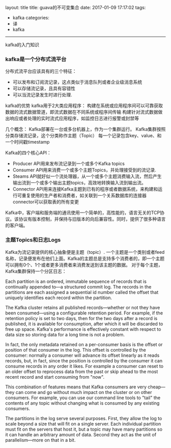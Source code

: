 layout: title
title: guava的不可变集合
date: 2017-01-09 17:17:02
tags:
- kafka
categories:
- 译
- kafka
---

kafka的入门知识
<!-- more -->

### kafka是一个分布式流平台
分布式流平台应该具有的三个特征：
  - 可以发布和订阅流记录，这点类似于消息队列或者企业级消息系统
  - 可以存储流记录，且具有容错性
  - 可以当流记录发生时进行处理.

kafka的优势
kafka用于2大类应用程序：
  构建在系统或应用程序间可以可靠获取数据的流式数据管道，即流式数据在不同系统或程序间传输
  构建针对流式数据做出响应或者处理的实时流式应用程序，如监控日志进行报警或封禁等

几个概念：
Kafka部署在一台或多台机器上，作为一个集群运行。
Kafka集群按照分类存储流记录，这个分类称作主题（Topic）
每一个记录包含key、value、和一个时间戳timestamp

Kafka的四个核心API：
  - Producer API用来发布流记录到一个或多个Kafka topics
  - Consumer API用来消费一个或多个主题Topics，并处理接受到的流记录.
  - Steams API就好似一个流处理器，从一个或多个主题消费输入流，然后产生输出流到一个或多个输出主题topics，高效地转换输入流到输出流。
  - Connector API用来连接Kafka主题到已有的程序或者数据系统，来构建和运行可重复使用的生产者和消费者，如关联到一个关系数据库的连接器connector可以获取表的所有变更

Kafka中，客户端和服务端的通讯使用一个简单的，高性能的，语言无关的TCP协议。该协议有版本控制，并保持与旧版本的向后兼容性。同时，提供了很多种语言的客户端。

### 主题Topics和日志Logs
Kafka为流记录提供的核心抽象便是主题（topic）.
一个主题是一个类别或者feed名称，记录便发布在他们上面。Kafka的主题总是支持多个消费者的，即一个主题可以拥有0个、1个或者更多消费者来消费发送到该主题的数据。
对于每个主题，Kafka集群保持一个分区日志：

Each partition is an ordered, immutable sequence of records that is continually appended to—a structured commit log. The records in the partitions are each assigned a sequential id number called the offset that uniquely identifies each record within the partition.

The Kafka cluster retains all published records—whether or not they have been consumed—using a configurable retention period. For example, if the retention policy is set to two days, then for the two days after a record is published, it is available for consumption, after which it will be discarded to free up space. Kafka's performance is effectively constant with respect to data size so storing data for a long time is not a problem.


In fact, the only metadata retained on a per-consumer basis is the offset or position of that consumer in the log. This offset is controlled by the consumer: normally a consumer will advance its offset linearly as it reads records, but, in fact, since the position is controlled by the consumer it can consume records in any order it likes. For example a consumer can reset to an older offset to reprocess data from the past or skip ahead to the most recent record and start consuming from "now".

This combination of features means that Kafka consumers are very cheap—they can come and go without much impact on the cluster or on other consumers. For example, you can use our command line tools to "tail" the contents of any topic without changing what is consumed by any existing consumers.

The partitions in the log serve several purposes. First, they allow the log to scale beyond a size that will fit on a single server. Each individual partition must fit on the servers that host it, but a topic may have many partitions so it can handle an arbitrary amount of data. Second they act as the unit of parallelism—more on that in a bit.

